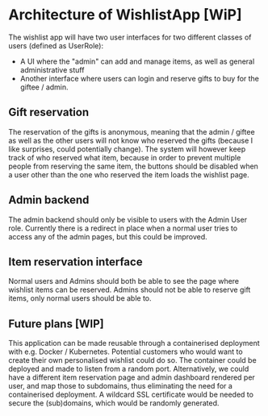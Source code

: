 # Architecture of WishlistApp [WiP]

The wishlist app will have two user interfaces for two different classes of users (defined as UserRole):

- A UI where the "admin" can add and manage items, as well as general administrative stuff
- Another interface where users can login and reserve gifts to buy for the giftee / admin.

## Gift reservation

The reservation of the gifts is anonymous, meaning that the admin / giftee as well as the other users will not know who reserved the gifts (because I like surprises, could potentially change). The system will however keep track of who reserved what item, because in order to prevent multiple people from reserving the same item, the buttons should be disabled when a user other than the one who reserved the item loads the wishlist page.

## Admin backend

The admin backend should only be visible to users with the Admin User role. Currently there is a redirect in place when a normal user tries to access any of the admin pages, but this could be improved.

## Item reservation interface

Normal users and Admins should both be able to see the page where wishlist items can be reserved. Admins should not be able to reserve gift items, only normal users should be able to.

## Future plans [WIP]

This application can be made reusable through a containerised deployment with e.g. Docker / Kubernetes. Potential customers who would want to create their own personalised wishlist could do so. The container could be deployed and made to listen from a random port. Alternatively, we could have a different item reservation page and admin dashboard rendered per user, and map those to subdomains, thus eliminating the need for a containerised deployment. A wildcard SSL certificate would be needed to secure the (sub)domains, which would be randomly generated. 
